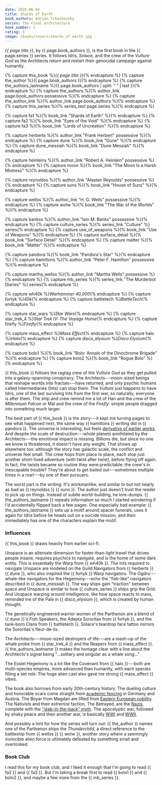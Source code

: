 ```yaml
---
date: 2025-06-04
title: Shards of Earth
book_authors: Adrian Tchaikovsky
series: The Final Architecture
book_number: 1
rating: 3
image: /books/covers/shards_of_earth.jpg
---
```


<cite class="book-title">{{ page.title }}</cite>, by <span
class="author-name">{{ page.book_authors }}</span>, is the first book in the
<span class="book-series">{{ page.series }}</span> series. It follows Idris,
Solace, and the crew of the _Vulture God_ as the Architects return and restart
their genocidal campaign against humanity.

{% capture this_book %}<cite class="book-title">{{ page.title }}</cite>{% endcapture %}
{% capture the_author %}<span class="author-name">{{ page.book_authors }}</span>{% endcapture %}
{% capture the_authors_lastname %}<span class="author-name">{{ page.book_authors | split: " " | last }}</span>{% endcapture %}
{% capture the_authors %}{% author_link page.book_authors possessive %}{% endcapture %}
{% capture the_author_link %}{% author_link page.book_authors %}{% endcapture %}
{% capture this_series %}{% series_text page.series %}{% endcapture %}

{% capture fa1 %}{% book_link "Shards of Earth" %}{% endcapture %}
{% capture fa2 %}{% book_link "Eyes of the Void" %}{% endcapture %}
{% capture fa3 %}{% book_link "Lords of Uncreation" %}{% endcapture %}

{% capture herberts %}{% author_link "Frank Herbert" possessive %}{% endcapture %}
{% capture dune %}{% book_link "Dune" %}{% endcapture %}
{% capture dune_messiah %}{% book_link "Dune Messiah" %}{% endcapture %}

{% capture heinleins %}{% author_link "Robert A. Heinlein" possessive %}{% endcapture %}
{% capture moon %}{% book_link "The Moon Is a Harsh Mistress" %}{% endcapture %}

{% capture reynoldss %}{% author_link "Alastair Reynolds" possessive %}{% endcapture %}
{% capture suns %}{% book_link "House of Suns" %}{% endcapture %}

{% capture wellss %}{% author_link "H. G. Wells" possessive %}{% endcapture %}
{% capture wotw %}{% book_link "The War of the Worlds" %}{% endcapture %}

{% capture bankss %}{% author_link "Iain M. Banks" possessive %}{% endcapture %}
{% capture culture_series %}{% series_link "Culture" %} series{% endcapture %}
{% capture use_of_weapons %}{% book_link "Use of Weapons" %}{% endcapture %}
{% capture surface_detail %}{% book_link "Surface Detail" %}{% endcapture %}
{% capture matter %}{% book_link "Matter" %}{% endcapture %}

{% capture pandora %}{% book_link "Pandora's Star" %}{% endcapture %}
{% capture hamiltons %}{% author_link "Peter F. Hamilton" possessive %}{% endcapture %}

{% capture martha_wellss %}{% author_link "Martha Wells" possessive %}{% endcapture %}
{% capture mb_series %}{% series_link "The Murderbot Diaries" %} series{% endcapture %}

{% capture wh40k %}<cite class="table-top-game-title">Warhammer 40,000</cite>{% endcapture %}
{% capture fortyk %}<cite class="table-top-game-title">40k</cite>{% endcapture %}
{% capture battletech %}<cite class="table-top-game-title">BattleTech</cite>{% endcapture %}

{% capture star_wars %}<cite class="movie-title">Star Wars</cite>{% endcapture %}
{% capture star_trek_4 %}<cite class="movie-title">Star Trek IV: The Voyage Home</cite>{% endcapture %}
{% capture firefly %}<cite class="tv-show-title">Firefly</cite>{% endcapture %}

{% capture mass_effect %}<cite class="video-game-title">Mass Effect</cite>{% endcapture %}
{% capture halo %}<cite class="video-game-title">Halo</cite>{% endcapture %}
{% capture disco_elysium %}<cite class="video-game-title">Disco Elysium</cite>{% endcapture %}

{% capture bolo1 %}{% book_link "Bolo: Annals of the Dinochrome Brigade" %}{% endcapture %}
{% capture bolo2 %}{% book_link "Rogue Bolo" %}{% endcapture %}

{{ this_book }} follows the ragtag crew of the _Vulture God_ as they get
pulled into a galaxy-spanning conspiracy. The Architects---moon-sized beings
that reshape worlds into fractals---have returned, and only psychic humans
called Intermediaries (Ints) can stop them. The _Vulture_ just happens to have
Idris, one of the last surviving Ints from the first war, so naturally,
everyone is after them. The ship and crew remind me a lot of Han and the crew
of the _Millennium Falcon_ or Mal and the crew of the _Firefly_: simple people
dragged into something much larger.

The best part of {{ this_book }} is the story---it kept me turning pages to see
what happened next, the same way {{ hamiltons }} writing did in {{ pandora }}.
The universe is interesting, but feels [derivative of earlier
works][influences]. And despite the scale of destruction---whole planets
annihilated by the Architects---the emotional impact is missing. Billions die,
but since no one we know is threatened, it doesn't have any weight. That shows
up elsewhere too: although the story has galactic scale, the conflict and
universe feel small. The crew hops from place to place, each stop just another
short-lived adventure (with twist after twist), before flying off again. In
fact, the twists became so routine they were predictable: the crew's in
inescapable trouble? They're about to get bailed out---sometimes multiple times
in a row!---by one of their pursuers.

[influences]: #influences

The worst part is the writing. It's workmanlike, and similar to but not nearly
as bad as {{ reynoldss }} {{ suns }}. The author just doesn't trust the reader
to pick up on things. Instead of subtle world-building, he lore-dumps. {{
the_authors_lastname }} repeats information so much I started wondering if I'd
accidentally flipped back a few pages. One especially bad example: {{
the_authors_lastname }} sets up a motif around spacer funerals, uses it again
for Idris before he heads out on a suicide mission, and _then_ immediately has
one of the characters explain the motif.

### Influences

{{ this_book }} draws heavily from earlier sci-fi:

Unspace is an alternate dimension for faster-than-light travel that drives
people insane, requires psychics to navigate, and is the home of some dark
entity. This is essentially the Warp from {{ wh40k }}. The Ints required to
navigate Unspace are modeled on the Guild Navigators from {{ herberts }} {{
dune }}, who also inspired the {{ fortyk }} Warp navigators. The
Ogdru---whale-like navigators for the Hegemony---echo the "fish-like" navigators
described in {{ dune_messiah }}. The way ships gain "traction" between space
and Unspace is similar to how {{ culture_series }} ships grip the Grid. And
Unspace warping around intelligence, like how space reacts to mass, reminded
me of the Pale in {{ disco_elysium }}, which is created by human thought.

The genetically engineered warrior women of the Parthenon are a blend of {{
dune }}'s Fish Speakers, the Adepta Sororitas from {{ fortyk }}, and the
tank-born Clans from {{ battletech }}. Solace's teardrop face tattoo mirrors the
Sororitas's fleur-de-lis.

The Architects---moon-sized destroyers of life---are a mash-up of the whale probe
from {{ star_trek_4 }} and the Reapers from {{ mass_effect }}. {{
the_authors_lastname }} makes the homage clear with a line about the
Architects's signal being "...solitary and singular as a whale song..."

The Essiel Hegemony is a lot like the Covenant from {{ halo }}---both are
multi-species empires, more advanced than humanity, with each species filling
a set role. The huge alien cast also gave me strong {{ mass_effect }} vibes.

The book also borrows from early 20th-century history. The dueling culture and
honorable scars come straight from [academic fencing][ds] in Germany and
Austria. The Boyar from Magdan are lifted from [Eastern European
nobility][boyars]. The Nativists and their extremist faction, The Betrayed,
are the [Nazis][nazis], complete with the ["stab-in-the-back" myth][sitb]. The
apocalyptic war, followed by shaky peace and then another war, is basically
[WWI][wwi] and [WWII][wwii].

[ds]: https://en.wikipedia.org/wiki/Dueling_scar  
[boyars]: https://en.wikipedia.org/wiki/Boyar  
[nazis]: https://en.wikipedia.org/wiki/Nazism  
[sitb]: https://en.wikipedia.org/wiki/Stab-in-the-back_myth  
[wwi]: https://en.wikipedia.org/wiki/World_War_I  
[wwii]: https://en.wikipedia.org/wiki/World_War_II  

And possibly a hint for how the series will turn out: {{ the_author }} names
one of the Parthenon ships the _Thunderchild_, a direct reference to the
battleship from {{ wellss }} {{ wotw }}, another story where a seemingly
invincible alien force is ultimately defeated by something small and
overlooked.

### Book Club

I read this for my book club, and I liked it enough that I'm going to read {{
fa2 }} and {{ fa3 }}. But I'm taking a break first to read {{ bolo1 }} and {{
bolo2 }}, and maybe a few more from the {{ mb_series }}.
